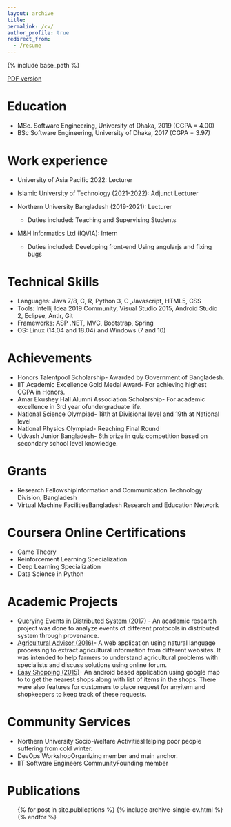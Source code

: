 ```yaml
---
layout: archive
title:
permalink: /cv/
author_profile: true
redirect_from:
  - /resume
---
```


{% include base_path %}

[PDF version](http://AliZafar120.github.io/files/Cv.pdf)

Education
======
* MSc. Software Engineering, University of Dhaka, 2019 (CGPA = 4.00)
* BSc Software Engineering, University of Dhaka,  2017 (CGPA = 3.97)

Work experience
======
* University of Asia Pacific 2022: Lecturer

* Islamic University of Technology (2021-2022): Adjunct Lecturer

* Northern University Bangladesh (2019-2021): Lecturer
  * Duties included: Teaching and Supervising Students

* M&H Informatics Ltd (IQVIA): Intern
  * Duties included: Developing front-end Using angularjs and fixing bugs

Technical Skills
======
* Languages: Java 7/8, C, R, Python 3, C ,Javascript, HTML5, CSS
* Tools: Intellij Idea 2019 Community, Visual Studio 2015, Android Studio 2, Eclipse, Antlr, Git
* Frameworks: ASP .NET, MVC, Bootstrap, Spring
* OS: Linux (14.04 and 18.04) and Windows (7 and 10)

Achievements
======
* Honors Talentpool Scholarship- Awarded by Government of Bangladesh.
* IIT Academic Excellence Gold Medal Award- For achieving highest CGPA in Honors.
* Amar Ekushey Hall Alumni Association Scholarship- For academic excellence in 3rd year ofundergraduate life.
* National Science Olympiad- 18th at Divisional level and 19th at National level
* National Physics Olympiad- Reaching Final Round
* Udvash Junior Bangladesh- 6th prize in quiz competition based on secondary school level knowledge.

Grants
======
* Research FellowshipInformation and Communication Technology Division, Bangladesh
* Virtual Machine FacilitiesBangladesh Research and Education Network

Coursera Online Certifications
======
* Game Theory
* Reinforcement Learning Specialization
* Deep Learning Specialization
* Data Science in Python

Academic Projects
======
* [Querying Events in Distributed System (2017)](https://github.com/AliZafar120/NetworkStimulatorSPl3) -  An  academic  research  project  was  done  to analyze events of different protocols in distributed system through provenance.
* [Agricultural Advisor (2016)](https://drive.google.com/drive/folders/0B9Fo5-bf8lK8M3FnMjM5bGJZSkU?resourcekey=0-L9--cs2sK8uXZ0tAcGlu5Q&usp=sharing)- A web application using natural language processing to extract agricultural information from different websites.  It was intended to help farmers to understand agricultural problems with specialists and discuss solutions using online forum.
* [Easy Shopping (2015)](https://drive.google.com/drive/folders/0B9Fo5-bf8lK8dXlVXzdoWTFiWTQ?resourcekey=0-Y-ESBY8DVGDvoIczDRGBZw&usp=sharing)- An android based application using google map to to get the nearest shops along with list of items in the shops.  There were also features for customers to place request for anyitem and shopkeepers to keep track of these requests.


Community Services
======
* Northern University Socio-Welfare ActivitiesHelping poor people suffering from cold winter.
* DevOps WorkshopOrganizing member and main anchor.
* IIT Software Engineers CommunityFounding member

Publications
======
  <ul>{% for post in site.publications %}
    {% include archive-single-cv.html %}
  {% endfor %}</ul>

<!-- Talks
======
  <ul>{% for post in site.talks %}
    {% include archive-single-talk-cv.html %}
  {% endfor %}</ul>

Teaching
======
  <ul>{% for post in site.teaching %}
    {% include archive-single-cv.html %}
  {% endfor %}</ul>

Service and leadership
======
* Currently signed in to 43 different slack teams
-->
